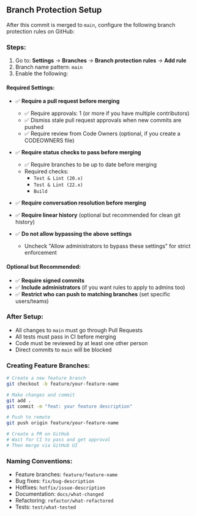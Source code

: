 ## Branch Protection Setup

After this commit is merged to `main`, configure the following branch protection rules on GitHub:

### Steps:
1. Go to: **Settings** → **Branches** → **Branch protection rules** → **Add rule**
2. Branch name pattern: `main`
3. Enable the following:

#### Required Settings:
- ✅ **Require a pull request before merging**
  - ✅ Require approvals: 1 (or more if you have multiple contributors)
  - ✅ Dismiss stale pull request approvals when new commits are pushed
  - ✅ Require review from Code Owners (optional, if you create a CODEOWNERS file)

- ✅ **Require status checks to pass before merging**
  - ✅ Require branches to be up to date before merging
  - Required checks:
    - `Test & Lint (20.x)`
    - `Test & Lint (22.x)`
    - `Build`

- ✅ **Require conversation resolution before merging**

- ✅ **Require linear history** (optional but recommended for clean git history)

- ✅ **Do not allow bypassing the above settings**
  - Uncheck "Allow administrators to bypass these settings" for strict enforcement

#### Optional but Recommended:
- ✅ **Require signed commits**
- ✅ **Include administrators** (if you want rules to apply to admins too)
- ✅ **Restrict who can push to matching branches** (set specific users/teams)

### After Setup:
- All changes to `main` must go through Pull Requests
- All tests must pass in CI before merging
- Code must be reviewed by at least one other person
- Direct commits to `main` will be blocked

### Creating Feature Branches:
```bash
# Create a new feature branch
git checkout -b feature/your-feature-name

# Make changes and commit
git add .
git commit -m "feat: your feature description"

# Push to remote
git push origin feature/your-feature-name

# Create a PR on GitHub
# Wait for CI to pass and get approval
# Then merge via GitHub UI
```

### Naming Conventions:
- Feature branches: `feature/feature-name`
- Bug fixes: `fix/bug-description`
- Hotfixes: `hotfix/issue-description`
- Documentation: `docs/what-changed`
- Refactoring: `refactor/what-refactored`
- Tests: `test/what-tested`
